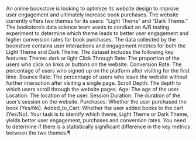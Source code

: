 An online bookstore is looking to optimize its website design to improve user engagement and ultimately increase book purchases. The website currently offers two themes for its users: “Light Theme” and “Dark Theme.” The bookstore’s data science team wants to conduct an A/B testing experiment to determine which theme leads to better user engagement and higher conversion rates for book purchases.
The data collected by the bookstore contains user interactions and engagement metrics for both the Light Theme and Dark Theme. The dataset includes the following key features:
Theme: dark or light
Click Through Rate: The proportion of the users who click on links or buttons on the website.
Conversion Rate: The percentage of users who signed up on the platform after visiting for the first time.
Bounce Rate: The percentage of users who leave the website without further interaction after visiting a single page.
Scroll Depth: The depth to which users scroll through the website pages.
Age: The age of the user.
Location: The location of the user.
Session Duration: The duration of the user’s session on the website.
Purchases: Whether the user purchased the book (Yes/No).
Added_to_Cart: Whether the user added books to the cart (Yes/No).
Your task is to identify which theme, Light Theme or Dark Theme, yields better user engagement, purchases and conversion rates. You need to determine if there is a statistically significant difference in the key metrics between the two themes.¶
